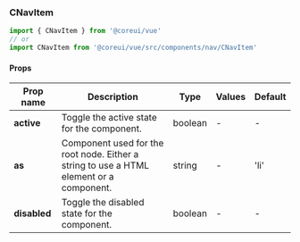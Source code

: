 ### CNavItem

```jsx
import { CNavItem } from '@coreui/vue'
// or
import CNavItem from '@coreui/vue/src/components/nav/CNavItem'
```

#### Props

| Prop name    | Description                                                                             | Type    | Values | Default |
| ------------ | --------------------------------------------------------------------------------------- | ------- | ------ | ------- |
| **active**   | Toggle the active state for the component.                                              | boolean | -      | -       |
| **as**       | Component used for the root node. Either a string to use a HTML element or a component. | string  | -      | 'li'    |
| **disabled** | Toggle the disabled state for the component.                                            | boolean | -      | -       |
